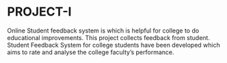 # PROJECT-I
Online Student feedback system is which is helpful for college to do educational improvements. This project collects feedback from student. Student Feedback System for college students have been developed which aims to rate and analyse the college faculty’s performance. 
